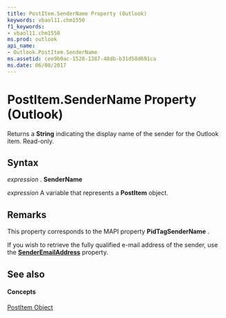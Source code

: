 ```yaml
---
title: PostItem.SenderName Property (Outlook)
keywords: vbaol11.chm1550
f1_keywords:
- vbaol11.chm1550
ms.prod: outlook
api_name:
- Outlook.PostItem.SenderName
ms.assetid: cee9b0ac-1528-1387-48db-b31d58d691ca
ms.date: 06/08/2017
---
```



# PostItem.SenderName Property (Outlook)

Returns a  **String** indicating the display name of the sender for the Outlook item. Read-only.


## Syntax

 _expression_ . **SenderName**

 _expression_ A variable that represents a **PostItem** object.


## Remarks

This property corresponds to the MAPI property  **PidTagSenderName** .

If you wish to retrieve the fully qualified e-mail address of the sender, use the  **[SenderEmailAddress](postitem-senderemailaddress-property-outlook.md)** property.


## See also


#### Concepts


[PostItem Object](postitem-object-outlook.md)

